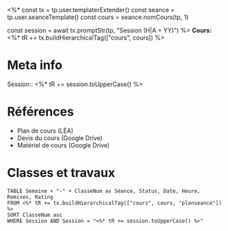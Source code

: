 <%*
const tx = tp.user.templaterExtender()
const seance = tp.user.seanceTemplate()
const cours = seance.nomCours(tp, 1)

const session = await tx.promptStr(tp, "Session (H|A + YY)")
%>
**Cours:** <%* tR += tx.buildHierarchicalTag(["cours", cours]) %>
# Meta info
Session:: <%* tR += session.toUpperCase() %>
# Références
* Plan de cours (LÉA)
* Devis du cours (Google Drive)
* Matériel de cours (Google Drive)
# Classes et travaux
```dataview
TABLE Semaine + "-" + ClasseNum as Séance, Status, Date, Heure, Remises, Rating
FROM <%* tR += tx.buildHierarchicalTag(["cours", cours, "planseance"]) %>
SORT ClasseNum asc
WHERE Session AND Session = "<%* tR += session.toUpperCase() %>"
```